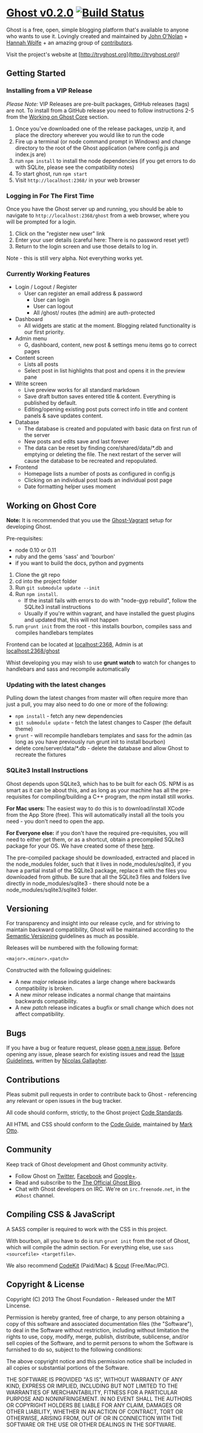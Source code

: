 # [Ghost v0.2.0](https://github.com/TryGhost/Ghost) [![Build Status](https://magnum.travis-ci.com/TryGhost/Ghost.png?token=hMRLUurj2P3wzBdscyQs&branch=master)](https://magnum.travis-ci.com/TryGhost/Ghost)

Ghost is a free, open, simple blogging platform that's available to anyone who wants to use it. Lovingly created and maintained by [John O'Nolan](http://twitter.com/JohnONolan) + [Hannah Wolfe](http://twitter.com/ErisDS) + an amazing group of [contributors](https://github.com/TryGhost/Ghost/contributors).

Visit the project's website at [http://tryghost.org](http://tryghost.org)!


## Getting Started

### Installing from a VIP Release

*Please Note:* VIP Releases are pre-built packages, GitHub releases (tags) are not. To install from a GitHub release you need to follow instructions 2-5 from the [Working on Ghost Core](#working-on-ghost-core) section.

1.  Once you've downloaded one of the release packages, unzip it, and place the directory wherever you would like to run the code
2.  Fire up a terminal (or node command prompt in Windows) and change directory to the root of the Ghost application (where config.js and index.js are)
3.  run `npm install` to install the node dependencies (if you get errors to do with SQLite, please see the compatibility notes)
4.  To start ghost, run `npm start`
5.  Visit `http://localhost:2368/` in your web browser

### Logging in For The First Time

Once you have the Ghost server up and running, you should be able to navigate to `http://localhost:2368/ghost` from a web browser, where you will be prompted for a login.

1.  Click on the "register new user" link
2.  Enter your user details (careful here: There is no password reset yet!)
3.  Return to the login screen and use those details to log in.


Note - this is still very alpha. Not everything works yet.

### Currently Working Features

* Login / Logout / Register
	* User can register an email address & password
        * User can login
        * User can logout
        * All /ghost/ routes (the admin) are auth-protected
* Dashboard
	* All widgets are static at the moment. Blogging related functionality is our first priority.
* Admin menu
	* G, dashboard, content, new post & settings menu items go to correct pages
* Content screen
	* Lists all posts
    * Select post in list highlights that post and opens it in the preview pane
* Write screen
	* Live preview works for all standard markdown
    * Save draft button saves entered title & content. Everything is published by default.
    * Editing/opening existing post puts correct info in title and content panels & save updates content.
* Database
	* The database is created and populated with basic data on first run of the server
    * New posts and edits save and last forever
    * The data can be reset by finding core/shared/data/*.db and emptying or deleting the file. The next restart of the server will cause the database to be recreated and repopulated.
* Frontend
	* Homepage lists a number of posts as configured in config.js
    * Clicking on an individual post loads an individual post page
    * Date formatting helper uses moment


## Working on Ghost Core

**Note:** It is recommended that you use the [Ghost-Vagrant](https://github.com/TryGhost/Ghost-Vagrant) setup for developing Ghost.

Pre-requisites:
- node 0.10 or 0.11
- ruby and the gems 'sass' and 'bourbon'
- if you want to build the docs, python and pygments

1. Clone the git repo
2. cd into the project folder
3. Run `git submodule update --init`
4. Run `npm install`.
	* If the install fails with errors to do with "node-gyp rebuild", follow the SQLite3 install instructions
    * Usually if you're within vagrant, and have installed the guest plugins and updated that, this will not happen
5. run `grunt init` from the root - this installs bourbon, compiles sass and compiles handlebars templates

Frontend can be located at [localhost:2368](http://localhost:2368), Admin is at [localhost:2368/ghost](http://localhost:2368/ghost)

Whist developing you may wish to use **grunt watch** to watch for changes to handlebars and sass and recompile automatically

### Updating with the latest changes

Pulling down the latest changes from master will often require more than just a pull, you may also need to do one or more of the following:

 * `npm install` - fetch any new dependencies
 * `git submodule update` - fetch the latest changes to Casper (the default theme)
 * `grunt` - will recompile handlebars templates and sass for the admin (as long as you have previously run grunt init to install bourbon)
 * delete core/server/data/*.db - delete the database and allow Ghost to recreate the fixtures

### SQLite3 Install Instructions
Ghost depends upon SQLite3, which has to be built for each OS. NPM is as smart as it can be about this, and as long as your machine has all the pre-requisites for compiling/building a C++ program, the npm install still works.

**For Mac users:** The easiest way to do this is to download/install XCode from the App Store (free). This will automatically install all the tools you need - you don't need to open the app.

**For Everyone else:** if you don't have the required pre-requisites, you will need to either get them, or as a shortcut, obtain a precompiled SQLite3 package for your OS. We have created some of these [here](https://github.com/developmentseed/node-sqlite3/issues/106).

The pre-compiled package should be downloaded, extracted and placed in the node\_modules folder, such that it lives in node\_modules/sqlite3, if you have a partial install of the SQLite3 package, replace it with the files you downloaded from github. Be sure that all the SQLite3 files and folders live directly in node\_modules/sqlite3 - there should note be a node\_modules/sqlite3/sqlite3 folder.

## Versioning

For transparency and insight into our release cycle, and for striving to maintain backward compatibility, Ghost will be maintained according to the [Semantic Versioning](http://semver.org/) guidelines as much as possible.

Releases will be numbered with the following format:

`<major>.<minor>.<patch>`

Constructed with the following guidelines:

* A new *major* release indicates a large change where backwards compatibility is broken.
* A new *minor* release indicates a normal change that maintains backwards compatibility.
* A new *patch* release indicates a bugfix or small change which does not affect compatibility.

## Bugs

If you have a bug or feature request, please [open a new issue](https://github.com/TryGhost/Ghost/issues). Before opening any issue, please search for existing issues and read the [Issue Guidelines](https://github.com/necolas/issue-guidelines), written by [Nicolas Gallagher](https://github.com/necolas/).

## Contributions

Pleas submit pull requests in order to contribute back to Ghost - referencing any relevant or open issues in the bug tracker.

All code should conform, strictly, to the Ghost project [Code Standards](https://github.com/TryGhost/Ghost/wiki/Code-standards).

All HTML and CSS should conform to the [Code Guide](http://github.com/mdo/code-guide), maintained by [Mark Otto](http://github.com/mdo).

## Community

Keep track of Ghost development and Ghost community activity.

* Follow Ghost on [Twitter](http://twitter.com/TryGhost), [Facebook](http://facebook.com/tryghostapp) and [Google+](https://plus.google.com/114465948129362706086).
* Read and subscribe to the [The Official Ghost Blog](http://blog.tryghost.org).
* Chat with Ghost developers on IRC. We're on `irc.freenode.net`, in the `#Ghost` channel.

## Compiling CSS & JavaScript

A SASS compiler is required to work with the CSS in this project.

With bourbon, all you have to do is run `grunt init` from the root of Ghost, which will compile the admin section. For everything else, use `sass <sourcefile> <targetfile>`.

We also recommend [CodeKit](http://incident57.com/codekit/) (Paid/Mac) & [Scout](http://mhs.github.io/scout-app/) (Free/Mac/PC).


## Copyright & License

Copyright (C) 2013 The Ghost Foundation - Released under the MIT Lincense.

Permission is hereby granted, free of charge, to any person obtaining a copy of this software and associated documentation files (the "Software"), to deal in the Software without restriction, including without limitation the rights to use, copy, modify, merge, publish, distribute, sublicense, and/or sell copies of the Software, and to permit persons to whom the Software is furnished to do so, subject to the following conditions:

The above copyright notice and this permission notice shall be included in all copies or substantial portions of the Software.

THE SOFTWARE IS PROVIDED "AS IS", WITHOUT WARRANTY OF ANY KIND, EXPRESS OR IMPLIED, INCLUDING BUT NOT LIMITED TO THE WARRANTIES OF MERCHANTABILITY, FITNESS FOR A PARTICULAR PURPOSE AND
NONINFRINGEMENT. IN NO EVENT SHALL THE AUTHORS OR COPYRIGHT HOLDERS BE LIABLE FOR ANY CLAIM, DAMAGES OR OTHER LIABILITY, WHETHER IN AN ACTION OF CONTRACT, TORT OR OTHERWISE, ARISING FROM, OUT OF OR IN CONNECTION WITH THE SOFTWARE OR THE USE OR OTHER DEALINGS IN THE SOFTWARE.